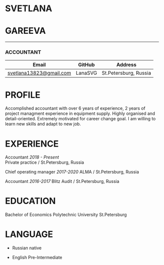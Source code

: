 # SVETLANA 

# **GAREEVA**
***
### ACCOUNTANT

|Email|GitHub|Address|
|:-:|:-:|:-:|
|svetlana13823@gmail.com|LanaSVG|St.Petersburg, Russia|

# **PROFILE**

Accomplished accountant with over 6 years of experience, 2 years of project managment experience in equipment supply.  Highly organised and detail-oriented. Extremely motivated for career change goal. I am willing to learn new skills and adapt to new job.

# **EXPERIENCE**

Accountant *2018 - Present*  
Private practice / St.Petersburg, Russia

Chief operating manager *2017-2020*
ALMA / St.Petersburg, Russia

Accountant *2016-2017*
Blitz Audit / St.Petersburg, Russia

# **EDUCATION**

Bachelor of Economics
Polytechnic University St.Petersburg

# **LANGUAGE**

* Russian native

* English Pre-Intermediate


